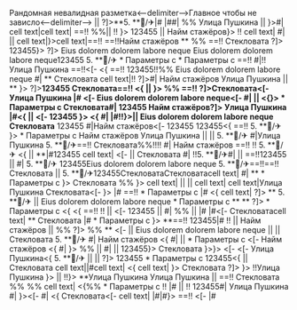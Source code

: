 Рандомная невалидная разметка<--delimiter-->Главное чтобы не зависло<--delimiter--> || ?]>**5. **🏨/✈|# |##|
%% Улица Пушкина  || 
}>#| cell text|cell text| ==!!
%%|| 
!! }> 123455 ||  Найм стажёров}> !! cell text|
#| || cell text|}>cell text|==!! ==!!Найм стажёров ** %% ==!! Стекловата
?]>
123455}> ?]>
Eius dolorem dolorem labore neque Eius dolorem dolorem labore neque123455
5. **🏨/✈   * Параметры с    * Параметры с  ==!! #|!!Улица Пушкина
==!!<[-  <{ ==!!
123455!!%% Eius dolorem dolorem labore neque
#| **
Стекловата cell text|!!
?]>#| Найм стажёров
Улица Пушкина ||  **
}>
?]>**123455
Стекловата==!! <{  || }> %%
==!!
?]>Стекловата<[- 
Улица Пушкина **|#
<[- Eius dolorem dolorem labore neque<[-  #|
 || <{}>  * Параметры с  Стекловата#| 123455
Найм стажёров?]>
Улица Пушкина |#<{ ||  <[- 123455 }> <{ #| |#!!}>**|| Eius dolorem dolorem labore neque Стекловата**
123455 #|Найм стажёров<[-  123455 123455<{ ==!!
5. **🏨/✈ }>   * Параметры с Найм стажёров Улица Пушкина  ||  ||  5. **🏨/✈ #|Улица Пушкина 5. **🏨/✈==!! Стекловата%%!!!! #|
Найм стажёров
==!! !! 5. **🏨/✈
<{  ||  **|#123455
cell text|
<[- 
||  Стекловата #| !!5. **🏨/✈#|
 ||  ==!!123455  ||  #|
5. **🏨/✈ 123455Eius dolorem dolorem labore neque 5. **🏨/✈==!!==!!Стекловата || 5. **🏨/✈123455СтекловатаСтекловатаcell text|
#| **  * Параметры с  }> Стекловата
%% }> cell text| ||  ||  cell text| cell text|Улица Пушкина Стекловата<[- }> |# ==!!  * Параметры с  |# <{ cell text| ?]>
** 5. **🏨/✈  || Eius dolorem dolorem labore neque  * Параметры с  **
** ?]>  * Параметры с <{ <{
==!! !!
|| <[-  123455 || #| %%
 || 
|#
|#<[- 
Стекловатаcell text| ** Стекловата
|#  * Параметры с  }>
**==!!
123455|# !! || Найм стажёров ||  %% ?]>
%%
** <[-   || Eius dolorem dolorem labore neque  || 
||  Стекловата 5. **🏨/✈ #| Найм стажёров
<{
#| ||   * Параметры с <[- 
Найм стажёров
<{
#|
}> %% ||  #| || 
123455}>
Стекловата
}>}>
<[- <[-  Улица Пушкина<{
5. **🏨/✈
 || || ?]>
123455  * Параметры с  123455<{ || Стекловата
cell text||#cell text| <{ cell text| }> Стекловата ?]> }> !!Улица Пушкина }> ||  !!}> **Улица Пушкина Улица Пушкина  || ==!! Стекловата %% %% cell text| <{%%  * Параметры с !! |# || !! 123455#|
Улица Пушкина #| }><[-  #| <{ Стекловата<[- cell text| |#|#}> ==!!
<[- |#

